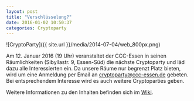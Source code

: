 ```yaml
---
layout: post
title: "Verschlüsselung?"
date: 2016-01-02 10:50:37
categories: Cryptoparty
---
```

![CryptoParty]({{ site.url }}/media/2014-07-04/web_800px.png)

Am 12. Januar 2016 (19 Uhr) veranstaltet der CCC-Essen in seinen Räumlichkeiten (Sibyllastr. 9, Essen-Süd) die nächste Cryptoparty und läd dazu alle Interessierten ein. Da unsere Räume nur begrenzt Platz bieten, wird um eine Anmeldung per Email an cryptoparty@ccc-essen.de gebeten. Bei entsprechendem Interesse wird es auch weitere Cryptoparties geben.

Weitere Informationen zu den Inhalten befinden sich im [Wiki](http://wiki.chaospott.de/CryptoParty).
